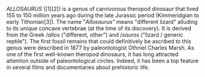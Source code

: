 _ALLOSAURUS_ ([1][2]) is a genus of carnivorous theropod dinosaur that lived 155 to 150 million years ago during the late Jurassic period (Kimmeridgian to early Tithonian[3]). The name "_Allosaurus"_ means "different lizard" alluding to its unique concave vertebrae (at the time of its discovery). It is derived from the Greek /_allos_ ("different, other") and /_sauros_ ("lizard / generic reptile"). The first fossil remains that could definitively be ascribed to this genus were described in 1877 by paleontologist Othniel Charles Marsh. As one of the first well-known theropod dinosaurs, it has long attracted attention outside of paleontological circles. Indeed, it has been a top feature in several films and documentaries about prehistoric life.
